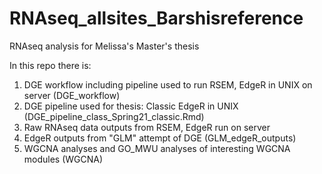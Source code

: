 # RNAseq_allsites_Barshisreference

RNAseq analysis for Melissa's Master's thesis

In this repo there is:
1. DGE workflow including pipeline used to run RSEM, EdgeR in UNIX on server (DGE_workflow) 
2. DGE pipeline used for thesis: Classic EdgeR in UNIX (DGE_pipeline_class_Spring21_classic.Rmd)
3. Raw RNAseq data outputs from RSEM, EdgeR run on server 
4. EdgeR outputs from "GLM" attempt of DGE (GLM_edgeR_outputs)
5. WGCNA analyses and GO_MWU analyses of interesting WGCNA modules (WGCNA)
